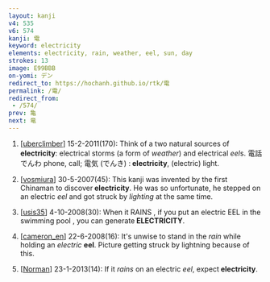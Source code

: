 ```yaml
---
layout: kanji
v4: 535
v6: 574
kanji: 電
keyword: electricity
elements: electricity, rain, weather, eel, sun, day
strokes: 13
image: E99BBB
on-yomi: デン
redirect_to: https://hochanh.github.io/rtk/電
permalink: /電/
redirect_from:
 - /574/
prev: 亀
next: 竜
---
```


1) [<a href="http://kanji.koohii.com/profile/uberclimber">uberclimber</a>] 15-2-2011(170): Think of a two natural sources of<strong> electricity</strong>: electrical storms (a form of <em>weather</em>) and electrical <em>eel</em>s. 電話 でんわ phone, call; 電気 (でんき) :<strong> electricity</strong>, (electric) light.

2) [<a href="http://kanji.koohii.com/profile/vosmiura">vosmiura</a>] 30-5-2007(45): This kanji was invented by the first Chinaman to discover<strong> electricity</strong>. He was so unfortunate, he stepped on an electric <em>eel</em> and got struck by <em>lighting</em> at the same time.

3) [<a href="http://kanji.koohii.com/profile/usis35">usis35</a>] 4-10-2008(30): When it RAINS , if you put an electric EEL in the swimming pool , you can generate<strong> ELECTRICITY</strong>.

4) [<a href="http://kanji.koohii.com/profile/cameron_en">cameron_en</a>] 22-6-2008(16): It&#039;s unwise to stand in the <em>rain</em> while holding an <em>electric</em> <strong>eel</strong>. Picture getting struck by lightning because of this.

5) [<a href="http://kanji.koohii.com/profile/Norman">Norman</a>] 23-1-2013(14): If it <em>rains</em> on an electric <em>eel</em>, expect<strong> electricity</strong>.

